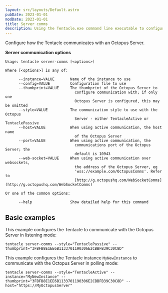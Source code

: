 ```yaml
---
layout: src/layouts/Default.astro
pubDate: 2023-01-01
modDate: 2023-01-01
title: Server comms
description: Using the Tentacle.exe command line executable to configure how the Tentacle communicates with the Octopus Server.
---
```


Configure how the Tentacle communicates with an Octopus Server.

**Server communication options**

```text
Usage: tentacle server-comms [<options>]

Where [<options>] is any of:

      --instance=VALUE       Name of the instance to use
      --config=VALUE         Configuration file to use
      --thumbprint=VALUE     The thumbprint of the Octopus Server to
                               configure communication with; if only one
                               Octopus Server is configured, this may be omitted
      --style=VALUE          The communication style to use with the Octopus
                               Server - either TentacleActive or TentaclePassive
      --host=VALUE           When using active communication, the host name
                               of the Octopus Server
      --port=VALUE           When using active communication, the
                               communications port of the Octopus Server; the
                               default is 10943
      --web-socket=VALUE     When using active communication over websockets,
                               the address of the Octopus Server, eg
                               'wss://example.com/OctopusComms'. Refer to
                               [http://g.octopushq.com/WebSocketComms](http://g.octopushq.com/WebSocketComms)

Or one of the common options:

      --help                 Show detailed help for this command
```

## Basic examples

This example configures the Tentacle to communicate with the Octopus Server in listening mode:

```
tentacle server-comms --style="TentaclePassive" --thumbprint="3FBFB8E1EE6B1133701190306E2CBBFB39C30C8D"
```

This example configures the Tentacle instance `MyNewInstance` to communicate with the Octopus Server in polling mode:

```
tentacle server-comms --style="TentacleActive" --instance="MyNewInstance" --thumbprint="3FBFB8E1EE6B1133701190306E2CBBFB39C30C8D" --host="https://MyOctopusServer"
```

